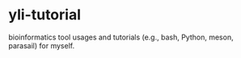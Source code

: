 # yli-tutorial
bioinformatics tool usages and tutorials (e.g., bash, Python, meson, parasail) for myself.
